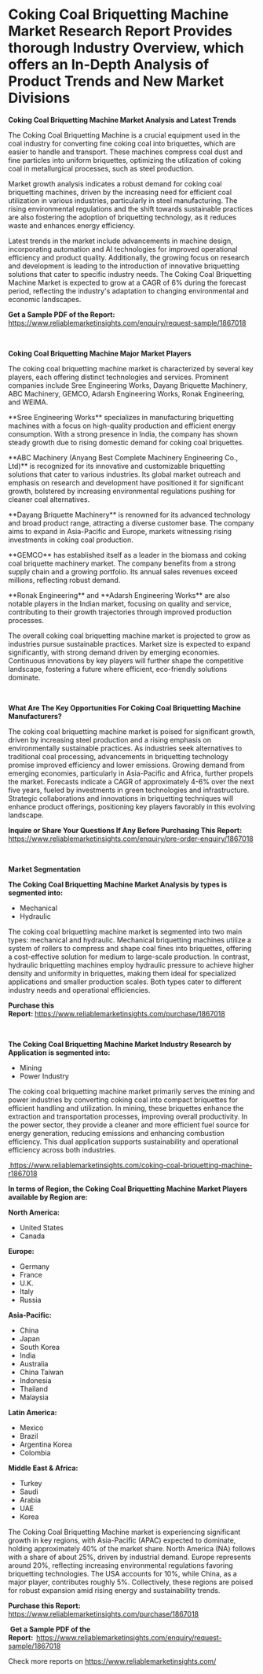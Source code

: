 <p><h1>Coking Coal Briquetting Machine Market Research Report Provides thorough Industry Overview, which offers an In-Depth Analysis of Product Trends and New Market Divisions</h1></p><p><strong>Coking Coal Briquetting Machine Market Analysis and Latest Trends</strong></p>
<p><p>The Coking Coal Briquetting Machine is a crucial equipment used in the coal industry for converting fine coking coal into briquettes, which are easier to handle and transport. These machines compress coal dust and fine particles into uniform briquettes, optimizing the utilization of coking coal in metallurgical processes, such as steel production. </p><p>Market growth analysis indicates a robust demand for coking coal briquetting machines, driven by the increasing need for efficient coal utilization in various industries, particularly in steel manufacturing. The rising environmental regulations and the shift towards sustainable practices are also fostering the adoption of briquetting technology, as it reduces waste and enhances energy efficiency. </p><p>Latest trends in the market include advancements in machine design, incorporating automation and AI technologies for improved operational efficiency and product quality. Additionally, the growing focus on research and development is leading to the introduction of innovative briquetting solutions that cater to specific industry needs. The Coking Coal Briquetting Machine Market is expected to grow at a CAGR of 6% during the forecast period, reflecting the industry's adaptation to changing environmental and economic landscapes.</p></p>
<p><strong>Get a Sample PDF of the Report:&nbsp;</strong> <a href="https://www.reliablemarketinsights.com/enquiry/request-sample/1867018?utm_campaign=2606&utm_medium=2&utm_source=Github&utm_content=ia&utm_term=12042025&utm_id=coking-coal-briquetting-machine">https://www.reliablemarketinsights.com/enquiry/request-sample/1867018</a></p>
<p>&nbsp;</p>
<p><strong>Coking Coal Briquetting Machine Major Market Players</strong></p>
<p><p>The coking coal briquetting machine market is characterized by several key players, each offering distinct technologies and services. Prominent companies include Sree Engineering Works, Dayang Briquette Machinery, ABC Machinery, GEMCO, Adarsh Engineering Works, Ronak Engineering, and WEIMA.</p><p>**Sree Engineering Works** specializes in manufacturing briquetting machines with a focus on high-quality production and efficient energy consumption. With a strong presence in India, the company has shown steady growth due to rising domestic demand for coking coal briquettes. </p><p>**ABC Machinery (Anyang Best Complete Machinery Engineering Co., Ltd)** is recognized for its innovative and customizable briquetting solutions that cater to various industries. Its global market outreach and emphasis on research and development have positioned it for significant growth, bolstered by increasing environmental regulations pushing for cleaner coal alternatives.</p><p>**Dayang Briquette Machinery** is renowned for its advanced technology and broad product range, attracting a diverse customer base. The company aims to expand in Asia-Pacific and Europe, markets witnessing rising investments in coking coal production.</p><p>**GEMCO** has established itself as a leader in the biomass and coking coal briquette machinery market. The company benefits from a strong supply chain and a growing portfolio. Its annual sales revenues exceed millions, reflecting robust demand.</p><p>**Ronak Engineering** and **Adarsh Engineering Works** are also notable players in the Indian market, focusing on quality and service, contributing to their growth trajectories through improved production processes.</p><p>The overall coking coal briquetting machine market is projected to grow as industries pursue sustainable practices. Market size is expected to expand significantly, with strong demand driven by emerging economies. Continuous innovations by key players will further shape the competitive landscape, fostering a future where efficient, eco-friendly solutions dominate.</p></p>
<p>&nbsp;</p>
<p><strong>What Are The Key Opportunities For Coking Coal Briquetting Machine Manufacturers?</strong></p>
<p><p>The coking coal briquetting machine market is poised for significant growth, driven by increasing steel production and a rising emphasis on environmentally sustainable practices. As industries seek alternatives to traditional coal processing, advancements in briquetting technology promise improved efficiency and lower emissions. Growing demand from emerging economies, particularly in Asia-Pacific and Africa, further propels the market. Forecasts indicate a CAGR of approximately 4-6% over the next five years, fueled by investments in green technologies and infrastructure. Strategic collaborations and innovations in briquetting techniques will enhance product offerings, positioning key players favorably in this evolving landscape.</p></p>
<p><strong>Inquire or Share Your Questions If Any Before Purchasing This Report:</strong> <a href="https://www.reliablemarketinsights.com/enquiry/pre-order-enquiry/1867018?utm_campaign=2606&utm_medium=2&utm_source=Github&utm_content=ia&utm_term=12042025&utm_id=coking-coal-briquetting-machine">https://www.reliablemarketinsights.com/enquiry/pre-order-enquiry/1867018</a></p>
<p>&nbsp;</p>
<p><strong>Market Segmentation</strong></p>
<p><strong>The Coking Coal Briquetting Machine Market Analysis by types is segmented into:</strong></p>
<p><ul><li>Mechanical</li><li>Hydraulic</li></ul></p>
<p><p>The coking coal briquetting machine market is segmented into two main types: mechanical and hydraulic. Mechanical briquetting machines utilize a system of rollers to compress and shape coal fines into briquettes, offering a cost-effective solution for medium to large-scale production. In contrast, hydraulic briquetting machines employ hydraulic pressure to achieve higher density and uniformity in briquettes, making them ideal for specialized applications and smaller production scales. Both types cater to different industry needs and operational efficiencies.</p></p>
<p><strong>Purchase this Report:&nbsp;</strong><a href="https://www.reliablemarketinsights.com/purchase/1867018?utm_campaign=2606&utm_medium=2&utm_source=Github&utm_content=ia&utm_term=12042025&utm_id=coking-coal-briquetting-machine">https://www.reliablemarketinsights.com/purchase/1867018</a></p>
<p>&nbsp;</p>
<p><strong>The Coking Coal Briquetting Machine Market Industry Research by Application is segmented into:</strong></p>
<p><ul><li>Mining</li><li>Power Industry</li></ul></p>
<p><p>The coking coal briquetting machine market primarily serves the mining and power industries by converting coking coal into compact briquettes for efficient handling and utilization. In mining, these briquettes enhance the extraction and transportation processes, improving overall productivity. In the power sector, they provide a cleaner and more efficient fuel source for energy generation, reducing emissions and enhancing combustion efficiency. This dual application supports sustainability and operational efficiency across both industries.</p></p>
<p><a href="https://www.reliablemarketinsights.com/coking-coal-briquetting-machine-r1867018?utm_campaign=2606&utm_medium=2&utm_source=Github&utm_content=ia&utm_term=12042025&utm_id=coking-coal-briquetting-machine">&nbsp;https://www.reliablemarketinsights.com/coking-coal-briquetting-machine-r1867018</a></p>
<p><strong>In terms of Region, the Coking Coal Briquetting Machine Market Players available by Region are:</strong></p>
<p>
    <p> <strong> North America: </strong>
        <ul>
            <li>United States</li>
            <li>Canada</li>
        </ul>
        </p> 
    <p> <strong> Europe: </strong>
        <ul>
            <li>Germany</li>
            <li>France</li>
            <li>U.K.</li>
            <li>Italy</li>
            <li>Russia</li>
        </ul>
        </p> 
    <p> <strong> Asia-Pacific: </strong>
        <ul>
            <li>China</li>
            <li>Japan</li>
            <li>South Korea</li>
            <li>India</li>
            <li>Australia</li>
            <li>China Taiwan</li>
            <li>Indonesia</li>
            <li>Thailand</li>
            <li>Malaysia</li>
        </ul>
        </p> 
    <p> <strong> Latin America: </strong>
        <ul>
            <li>Mexico</li>
            <li>Brazil</li>
            <li>Argentina Korea</li>
            <li>Colombia</li>
        </ul>
        </p> 
    <p> <strong> Middle East & Africa: </strong>
        <ul>
            <li>Turkey</li>
            <li>Saudi</li>
            <li>Arabia</li>
            <li>UAE</li>
            <li>Korea</li>
        </ul>
    </p>
    </p>
<p><p>The Coking Coal Briquetting Machine market is experiencing significant growth in key regions, with Asia-Pacific (APAC) expected to dominate, holding approximately 40% of the market share. North America (NA) follows with a share of about 25%, driven by industrial demand. Europe represents around 20%, reflecting increasing environmental regulations favoring briquetting technologies. The USA accounts for 10%, while China, as a major player, contributes roughly 5%. Collectively, these regions are poised for robust expansion amid rising energy and sustainability trends.</p></p>
<p><strong>Purchase this Report: </strong><a href="https://www.reliablemarketinsights.com/purchase/1867018?utm_campaign=2606&utm_medium=2&utm_source=Github&utm_content=ia&utm_term=12042025&utm_id=coking-coal-briquetting-machine">https://www.reliablemarketinsights.com/purchase/1867018</a></p>
<p>&nbsp;<strong>Get a Sample PDF of the Report:&nbsp;&nbsp;</strong><a href="https://www.reliablemarketinsights.com/enquiry/request-sample/1867018?utm_campaign=2606&utm_medium=2&utm_source=Github&utm_content=ia&utm_term=12042025&utm_id=coking-coal-briquetting-machine">https://www.reliablemarketinsights.com/enquiry/request-sample/1867018</a></p>
<p><strong></strong></p>
<p>Check more reports on <a href="https://www.reliablemarketinsights.com/?utm_campaign=2606&utm_medium=2&utm_source=Github&utm_content=ia&utm_term=12042025&utm_id=coking-coal-briquetting-machine">https://www.reliablemarketinsights.com/</a></p>